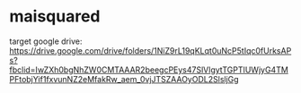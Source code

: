 # maisquared

target google drive:
https://drive.google.com/drive/folders/1NiZ9rL19qKLqt0uNcP5tIqc0fUrksAPs?fbclid=IwZXh0bgNhZW0CMTAAAR2beegcPEys47SlVlgytTGPTIUWjyG4TMPFtobjYif1fxvunNZ2eMfakRw_aem_0vjJTSZAAOyODL2SlsljGg
